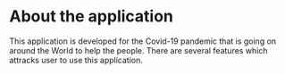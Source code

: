 # About the application
This application is developed for the Covid-19 pandemic that is going on around the World to help the people. There are several features which attracks user to use this application.
